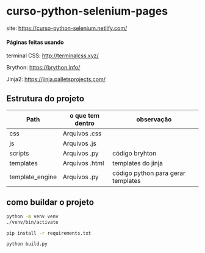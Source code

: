 # curso-python-selenium-pages

site: https://curso-python-selenium.netlify.com/


#### Páginas feitas usando
terminal CSS: http://terminalcss.xyz/

Brython: https://brython.info/

Jinja2: https://jinja.palletsprojects.com/


## Estrutura do projeto
| Path            | o que tem dentro | observação                         |
| --------------- | ---------------- | ---------------------------------- |
| css             | Arquivos .css    |                                    |
| js              | Arquivos .js     |                                    |
| scripts         | Arquivos .py     | código bryhton                     |
| templates       | Arquivos .html   | templates do jinja                 |
| template_engine | Arquivos .py     | código python para gerar templates |


## como buildar o projeto

```sh
python -m venv venv
./venv/bin/activate

pip install -r requirements.txt

python build.py
```
